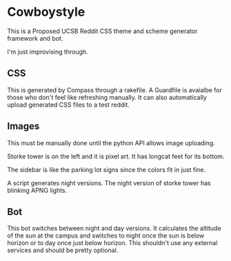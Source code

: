 # Cowboystyle

This is a Proposed UCSB Reddit CSS theme and scheme generator framework and bot.

I'm just improvising through.

## CSS

This is generated by Compass through a rakefile. A Guardfile is avaialbe for
those who don't feel like refreshing manually. It can also automatically upload
generated CSS files to a test reddit.

## Images
This must be manually done until the python API allows image uploading.

Storke tower is on the left and it is pixel art. It has longcat feet for its
bottom. 

The sidebar is like the parking lot signs since the colors fit in just fine. 

A script generates night versions. The night version of storke tower has
blinking APNG lights.

## Bot

This bot switches between night and day versions. It calculates the altitude of
the sun at the campus and switches to night once the sun is below horizon or to
day once just below horizon. This shouldn't use any external services and
should be pretty optional.
